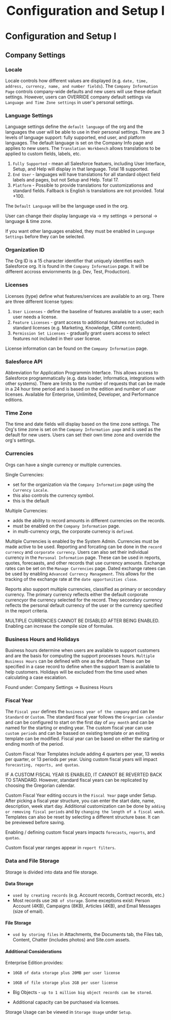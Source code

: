 <h1 style="text-align: center; font-size: 40px">Configuration and Setup I</h1>

# Configuration and Setup I

## Company Settings

### Locale
Locale controls how different values are displayed (e.g. ```date, time, address, currency, name, and number fields```). The ```Company Information Page``` controls company-wide defaults and new users will use these default settings. However, users can OVERRIDE company default settings via ```Language and Time Zone settings``` in user's personal settings.

### Language Settings
Language settings define the ```default language``` of the org and the languages the user will be able to use in their personal settings. There are 3 levels of language support: fully supported, end user, and platform languages. The default language is set on the Company Info page and applies to new users. The ```Translation Workbench``` allows translations to be applied to custom fields, labels, etc.

1. ```Fully Supported``` - mean all Salesforce featuers, including User Interface, Setup, and Help will display in that language. Total 18 supported.
2. ```End User``` - languages will have translations for all standard object field labels and pages, but not Setup and Help. Total 17.
3. ```Platform``` - Possible to provide translations for customizationss and standard fields. Fallback is English is translations are not provided. Total +100.

The ```Default Language``` will be the language used in the org.

User can change their display language via -> my settings -> personal -> language & time zone. 

If you want other languages enabled, they must be enabled in ```Language Settings``` before they can be selected.

### Organization ID
The Org ID is a 15 character identifier that uniquely identifies each Salesforce org. It is found in the ```Company Information``` page. It will be different accross enviornments (e.g. Dev, Test, Production). 

### Licenses
Licenses (type) define what features/services are available to an org. There are three different license types:

1. ```User Licenses``` - define the baseline of features available to a user; each user needs a license.
2. ```Feature Licenses``` - grant access to additional features not included in standard licenses (e.g. Marketing, Knowledge, CRM content).
3. ```Permission Set Licenses``` - gradually grant users access to select features not included in their user license.

License information can be found on the ```Company Information``` page.

### Salesforce API
Abbreviation for Application Programmin Interface. This allows access to Salesforce programmatically (e.g. data loader, Informatica, integrations with other systems). There are limits to the number of requests that can be made in a 24 hour time period and is based on the edition and number of user licenses. Available for Enterprise, Unlimited, Developer, and Performance editions.

### Time Zone
The time and date fields will display based on the time zone settings. The Org's time zone is set on the ```Company Information page``` and is used as the default for new users. Users can set their own time zone and override the org's settings.

### Currencies
Orgs can have a single currency or multiple currencies. 

Single Currencies:
- set for the organization via the ```Company Information``` page using the ```Currency Locale```.
- this also controls the currency symbol.
- this is the default

Multiple Currencies:
- adds the ability to record amounts in different currencies on the records.
- must be enabled on the ```Company Information``` page.
- in multi-currency orgs, the corporate currency is ```defined```.

Multiple Currencies is enabled by the System Admin. Currencies must be made active to be used. Reporting and forcating can be done in the ```record currency``` and ```corporate currency```. Users can also set their individual currency in the ```Personal Information``` page. These can be used in reports, quotes, forecaasts, and other records that use currency amounts. Exchange rates can be set on the ```Manage Currencies``` page. Dated exchange ratees can be used by enabling ```Advanced Currency Management```. This allows for the tracking of the exchange rate at the ```date opportunities close```.

Reports also support multiple currencies, classified as primary or secondary currency. The primary currency reflects either the default corporate currencyor the currency selected for the record. They secondary currency reflects the personal default currency of the user or the currency specified in the report criteria.

MULTIPLE CURRENCIES CANNOT BE DISABLED AFTER BEING ENABLED. Enabling can increase the compile size of formulas.

### Business Hours and Holidays
Business hours determine when users are available to support customers and are the basis for computing the support processes hours. ```Multiple Business Hours``` can be defined with one as the default. These can be specified in a case record to define when the support team is available to help customers. Holidays will be excluded from the time used when calculating a case escalation. 

Found under:
    Company Settings -> Business Hours

### Fiscal Year
The ```Fiscal year``` defines the ```business year of the company``` and can be ```Standard``` or ```Custom```. The standard fiscal year follows the ```Gregorian calendar``` and can be configured to start on the first day of ```any month``` and can be named for the starting or ending year. The custom fiscal year can use ```custom periods``` and can be bassed on existing template or an exiting template can be modified. Fiscal year can be based on either the starting or ending month of the period.

Custom Fiscal Year Templates include adding 4 quarters per year, 13 weeks per quarter, or 13 periods per year. Using custom fiscal years will impact ```forecasting, reports, and quotas```. 

IF A CUSTOM FISCAL YEAR IS ENABLED, IT CANNOT BE REVERTED BACK TO STANDARD. However, standard fiscal years can be replicated by choosing the Gregorian calendar.

Custom Fiscal Year editing occurs in the ```Fiscal Year``` page under Setup. After picking a fiscal year structure, you can enter the start date, name, description, week start day. Additional customization can be done by ```adding or removing fiscal periods``` and by ```changing the length of a fiscal week```. Templates can also be reset by selecting a different structure base. It can be previewed before saving.

Enabling / defining custom fiscal years impacts ```forecasts```, ```reports```, and ```quotas```.

Custom fiscal year ranges appear in ```report filters```.

### Data and File Storage
Storage is divided into data and file storage.

#### Data Storage
- ```used by creating records``` (e.g. Account records, Contract records, etc.)
- Most records use ```2KB of storage```. Some exceptions exist: Person Account (4KB), Campaigns (8KB), Articles (4KB), and Email Messages (size of email).

#### File Storage
- ```usd by storing files``` in Attachments, the Documents tab, the Files tab, Content, Chatter (includes photos) and Site.com assets.

#### Additional Considerations
Enterprise Edition provides: 
* ```10GB of data storage plus 20MB per user license```
* ```10GB of file storage plus 2GB per user license```

* Big Objects - ```up to 1 million big object records can be stored```.
* Additional capacity can be purchased via licenses.

Storage Usage can be viewed in ```Storage Usage``` under ```Setup```.